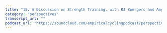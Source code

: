 ```yaml
---
title: "15: A Discussion on Strength Training, with RJ Boergers and Angelo Gingerelli"
category: "perspectives"
transcript_url: ""
podcast_url: "https://soundcloud.com/empiricalcyclingpodcast/perspectives-15-a-discussion-on-strength-training-with-rj-boergers-and-angelo-gingerelli"
---
```

